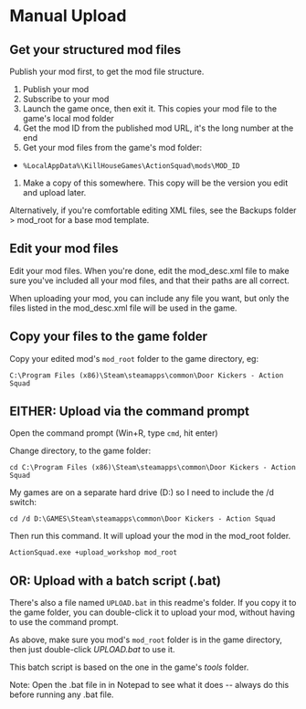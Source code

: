 # Manual Upload

## Get your structured mod files

Publish your mod first, to get the mod file structure.

1. Publish your mod
1. Subscribe to your mod
1. Launch the game once, then exit it. This copies your mod file to the game's local mod folder
1. Get the mod ID from the published mod URL, it's the long number at the end
1. Get your mod files from the game's mod folder:
  - `%LocalAppData%\KillHouseGames\ActionSquad\mods\MOD_ID`
1. Make a copy of this somewhere. This copy will be the version you edit and upload later.

Alternatively, if you're comfortable editing XML files, see the Backups folder > mod_root for a base mod template.

## Edit your mod files

Edit your mod files. When you're done, edit the mod_desc.xml file to make sure you've included all your mod files, and that their paths are all correct.

When uploading your mod, you can include any file you want, but only the files listed in the mod_desc.xml file will be used in the game.

## Copy your files to the game folder

Copy your edited mod's `mod_root` folder to the game directory, eg:

`C:\Program Files (x86)\Steam\steamapps\common\Door Kickers - Action Squad`

## EITHER: Upload via the command prompt

Open the command prompt (Win+R, type `cmd`, hit enter)

Change directory, to the game folder:

`cd C:\Program Files (x86)\Steam\steamapps\common\Door Kickers - Action Squad`

My games are on a separate hard drive (D:) so I need to include the /d switch:

`cd /d D:\GAMES\Steam\steamapps\common\Door Kickers - Action Squad`

Then run this command. It will upload your the mod in the mod_root folder.

`ActionSquad.exe +upload_workshop mod_root`

## OR: Upload with a batch script (.bat)

There's also a file named `UPLOAD.bat` in this readme's folder. If you copy it to the game folder, you can double-click it to upload your mod, without having to use the command prompt.

As above, make sure you mod's `mod_root` folder is in the game directory, then just double-click _UPLOAD.bat_ to use it.

This batch script is based on the one in the game's _tools_ folder.

Note: Open the .bat file in in Notepad to see what it does -- always do this before running any .bat file.
